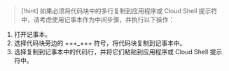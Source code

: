 > [!hint] 如果必须将代码块中的多行复制到应用程序或 Cloud Shell 提示符中，请考虑使用记事本作为中间步骤，并执行以下操作：
>
1. 打开记事本。
1. 选择代码块旁边的 +++_+++ 符号，将代码块复制到记事本中。 
1. 选择复制到记事本中的代码行，并将它们粘贴到应用程序或 Cloud Shell 提示符中。
>